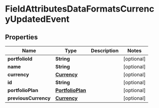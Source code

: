 
# FieldAttributesDataFormatsCurrencyUpdatedEvent

## Properties
Name | Type | Description | Notes
------------ | ------------- | ------------- | -------------
**portfolioId** | **String** |  |  [optional]
**name** | **String** |  |  [optional]
**currency** | [**Currency**](Currency.md) |  |  [optional]
**id** | **String** |  |  [optional]
**portfolioPlan** | [**PortfolioPlan**](PortfolioPlan.md) |  |  [optional]
**previousCurrency** | [**Currency**](Currency.md) |  |  [optional]



